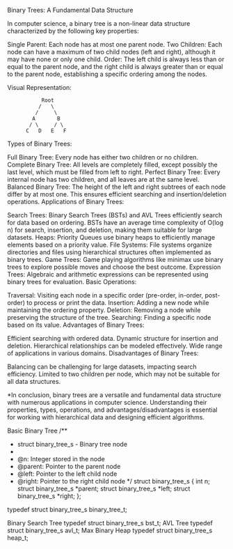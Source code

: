 Binary Trees: A Fundamental Data Structure

In computer science, a binary tree is a non-linear data structure characterized by the following key properties:

Single Parent: Each node has at most one parent node.
Two Children: Each node can have a maximum of two child nodes (left and right), although it may have none or only one child.
Order: The left child is always less than or equal to the parent node, and the right child is always greater than or equal to the parent node, establishing a specific ordering among the nodes.

Visual Representation:

               Root
              /   \
             /     \
            A       B
           / \     / \
          C   D   E   F

Types of Binary Trees:

Full Binary Tree: Every node has either two children or no children.
Complete Binary Tree: All levels are completely filled, except possibly the last level, which must be filled from left to right.
Perfect Binary Tree: Every internal node has two children, and all leaves are at the same level.
Balanced Binary Tree: The height of the left and right subtrees of each node differ by at most one. This ensures efficient searching and insertion/deletion operations.
Applications of Binary Trees:

Search Trees: Binary Search Trees (BSTs) and AVL Trees efficiently search for data based on ordering. BSTs have an average time complexity of O(log n) for search, insertion, and deletion, making them suitable for large datasets.
Heaps: Priority Queues use binary heaps to efficiently manage elements based on a priority value.
File Systems: File systems organize directories and files using hierarchical structures often implemented as binary trees.
Game Trees: Game playing algorithms like minimax use binary trees to explore possible moves and choose the best outcome.
Expression Trees: Algebraic and arithmetic expressions can be represented using binary trees for evaluation.
Basic Operations:

Traversal: Visiting each node in a specific order (pre-order, in-order, post-order) to process or print the data.
Insertion: Adding a new node while maintaining the ordering property.
Deletion: Removing a node while preserving the structure of the tree.
Searching: Finding a specific node based on its value.
Advantages of Binary Trees:

Efficient searching with ordered data.
Dynamic structure for insertion and deletion.
Hierarchical relationships can be modeled effectively.
Wide range of applications in various domains.
Disadvantages of Binary Trees:

Balancing can be challenging for large datasets, impacting search efficiency.
Limited to two children per node, which may not be suitable for all data structures.

*In conclusion, binary trees are a versatile and fundamental data structure with numerous applications in computer science. Understanding their properties, types, operations, and advantages/disadvantages is essential for working with hierarchical data and designing efficient algorithms.

Basic Binary Tree
/**
 * struct binary_tree_s - Binary tree node
 *
 * @n: Integer stored in the node
 * @parent: Pointer to the parent node
 * @left: Pointer to the left child node
 * @right: Pointer to the right child node
 */
struct binary_tree_s
{
    int n;
    struct binary_tree_s *parent;
    struct binary_tree_s *left;
    struct binary_tree_s *right;
};

typedef struct binary_tree_s binary_tree_t;

Binary Search Tree
typedef struct binary_tree_s bst_t;
AVL Tree
typedef struct binary_tree_s avl_t;
Max Binary Heap
typedef struct binary_tree_s heap_t;
